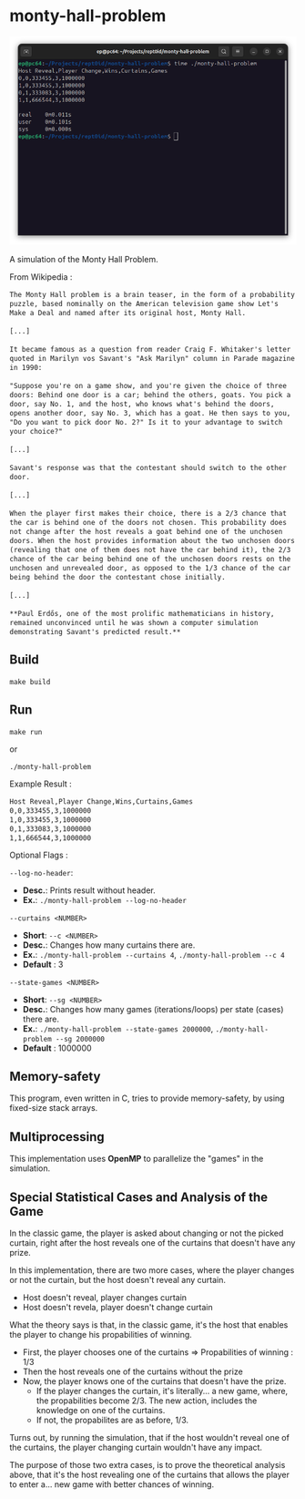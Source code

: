 # monty-hall-problem

![](./doc/assets/img/header1-D06M05Y25.png)

A simulation of the Monty Hall Problem.

From Wikipedia :

```
The Monty Hall problem is a brain teaser, in the form of a probability puzzle, based nominally on the American television game show Let's Make a Deal and named after its original host, Monty Hall.

[...]

It became famous as a question from reader Craig F. Whitaker's letter quoted in Marilyn vos Savant's "Ask Marilyn" column in Parade magazine in 1990:

"Suppose you're on a game show, and you're given the choice of three doors: Behind one door is a car; behind the others, goats. You pick a door, say No. 1, and the host, who knows what's behind the doors, opens another door, say No. 3, which has a goat. He then says to you, "Do you want to pick door No. 2?" Is it to your advantage to switch your choice?"

[...]

Savant's response was that the contestant should switch to the other door.

[...]

When the player first makes their choice, there is a ⁠2/3⁠ chance that the car is behind one of the doors not chosen. This probability does not change after the host reveals a goat behind one of the unchosen doors. When the host provides information about the two unchosen doors (revealing that one of them does not have the car behind it), the ⁠2/3⁠ chance of the car being behind one of the unchosen doors rests on the unchosen and unrevealed door, as opposed to the ⁠1/3⁠ chance of the car being behind the door the contestant chose initially.

[...]

**Paul Erdős, one of the most prolific mathematicians in history, remained unconvinced until he was shown a computer simulation demonstrating Savant's predicted result.**
```

## Build

```
make build
```

## Run

```
make run
```

or

```
./monty-hall-problem
```

Example Result :
```
Host Reveal,Player Change,Wins,Curtains,Games
0,0,333455,3,1000000
1,0,333455,3,1000000
0,1,333083,3,1000000
1,1,666544,3,1000000
```

Optional Flags :

`--log-no-header`:
- **Desc.**: Prints result without header.
- **Ex.**: `./monty-hall-problem --log-no-header`

`--curtains <NUMBER>`
- **Short**: `--c <NUMBER>`
- **Desc.**: Changes how many curtains there are.
- **Ex.**: `./monty-hall-problem --curtains 4`, `./monty-hall-problem --c 4`
- **Default** : 3

`--state-games <NUMBER>`
- **Short**: `--sg <NUMBER>`
- **Desc.**: Changes how many games (iterations/loops) per state (cases) there are.
- **Ex.**: `./monty-hall-problem --state-games 2000000`, `./monty-hall-problem --sg 2000000`
- **Default** : 1000000

## Memory-safety

This program, even written in C, tries to provide memory-safety, by using fixed-size stack arrays.

## Multiprocessing

This implementation uses **OpenMP** to parallelize the "games" in the simulation.

## Special Statistical Cases and Analysis of the Game

In the classic game, the player is asked about changing or not the picked curtain, right after the host reveals one of the curtains that doesn't have any prize.

In this implementation, there are two more cases, where the player changes or not the curtain, but the host doesn't reveal any curtain.

- Host doesn't reveal, player changes curtain
- Host doesn't revela, player doesn't change curtain

What the theory says is that, in the classic game, it's the host that enables the player to change his propabilities of winning. 

 - First, the player chooses one of the curtains => Propabilities of winning : 1/3
 - Then the host reveals one of the curtains without the prize
 - Now, the player knows one of the curtains that doesn't have the prize.
    - If the player changes the curtain, it's literally... a new game, where, the propabilities become 2/3. The new action, includes the knowledge on one of the curtains.
    - If not, the propabilites are as before, 1/3.

Turns out, by running the simulation, that if the host wouldn't reveal one of the curtains, the player changing curtain wouldn't have any impact.

The purpose of those two extra cases, is to prove the theoretical analysis above, that it's the host revealing one of the curtains that allows the player to enter a... new game with better chances of winning.
